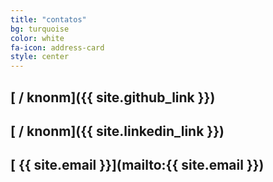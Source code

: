 ```yaml
---
title: "contatos"
bg: turquoise
color: white
fa-icon: address-card
style: center
---
```


## [<i class="fab fa-github"></i> / knonm]({{ site.github_link }})

## [<i class="fab fa-linkedin-in"></i> / knonm]({{ site.linkedin_link }})

## [<i class="far fa-envelope"></i> {{ site.email }}](mailto:{{ site.email }})
